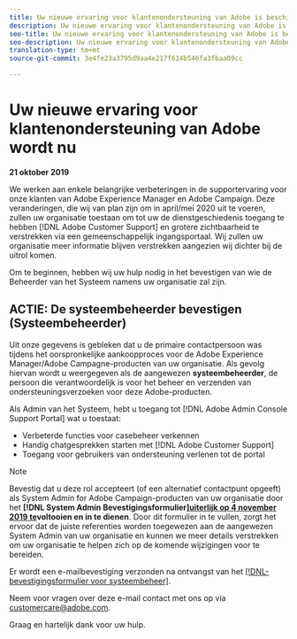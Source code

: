 ```yaml
---
title: Uw nieuwe ervaring voor klantenondersteuning van Adobe is beschikbaar - [!DNL-campagne] neem contact op met
description: Uw nieuwe ervaring voor klantenondersteuning van Adobe is beschikbaar - [!DNL-campagne] neem contact op met
seo-title: Uw nieuwe ervaring voor klantenondersteuning van Adobe is beschikbaar - [!DNL-campagne] neem contact op met
seo-description: Uw nieuwe ervaring voor klantenondersteuning van Adobe is beschikbaar - [!DNL-campagne] neem contact op met
translation-type: tm+mt
source-git-commit: 3e4fe23a3795d9aa4e217f614b546fa3fbaa09cc

---
```



# Uw nieuwe ervaring voor klantenondersteuning van Adobe wordt nu

**21 oktober 2019**

We werken aan enkele belangrijke verbeteringen in de supportervaring voor onze klanten van Adobe Experience Manager en Adobe Campaign. Deze veranderingen, die wij van plan zijn om in april/mei 2020 uit te voeren, zullen uw organisatie toestaan om tot uw de dienstgeschiedenis toegang te hebben [!DNL Adobe Customer Support] en grotere zichtbaarheid te verstrekken via een gemeenschappelijk ingangsportaal. Wij zullen uw organisatie meer informatie blijven verstrekken aangezien wij dichter bij de uitrol komen.

Om te beginnen, hebben wij uw hulp nodig in het bevestigen van wie de Beheerder van het Systeem namens uw organisatie zal zijn.

## ACTIE: De systeembeheerder bevestigen (Systeembeheerder)

Uit onze gegevens is gebleken dat u de primaire contactpersoon was tijdens het oorspronkelijke aankoopproces voor de Adobe Experience Manager/Adobe Campagne-producten van uw organisatie. Als gevolg hiervan wordt u weergegeven als de aangewezen **systeembeheerder**, de persoon die verantwoordelijk is voor het beheer en verzenden van ondersteuningsverzoeken voor deze Adobe-producten.

Als Admin van het Systeem, hebt u toegang tot [!DNL Adobe Admin Console Support Portal] wat u toestaat:

* Verbeterde functies voor casebeheer verkennen
* Handig chatgesprekken starten met [!DNL Adobe Customer Support]
* Toegang voor gebruikers van ondersteuning verlenen tot de portal

>[!NOTE]
>Bevestig dat u deze rol accepteert (of een alternatief contactpunt opgeeft) als System Admin for Adobe Campaign-producten van uw organisatie door het **[!DNL System Admin Bevestigingsformulier][uiterlijk op 4 november 2019 te](https://adobe.allegiancetech.com/cgi-bin/qwebcorporate.dll?idx=N5M8RY)voltooien en in te dienen**.
>Door dit formulier in te vullen, zorgt het ervoor dat de juiste referenties worden toegewezen aan de aangewezen System Admin van uw organisatie en kunnen we meer details verstrekken om uw organisatie te helpen zich op de komende wijzigingen voor te bereiden.

Er wordt een e-mailbevestiging verzonden na ontvangst van het [[!DNL-bevestigingsformulier voor systeembeheer]](https://adobe.allegiancetech.com/cgi-bin/qwebcorporate.dll?idx=N5M8RY).

Neem voor vragen over deze e-mail contact met ons op via customercare@adobe.com.

Graag en hartelijk dank voor uw hulp.
